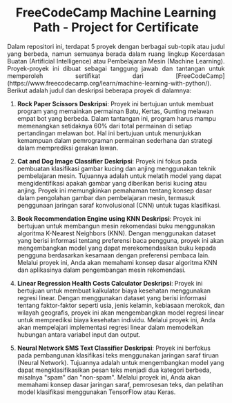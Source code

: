 <h1 align="center">FreeCodeCamp Machine Learning Path - Project for Certificate</h1>

<p align="justify">Dalam repositori ini, terdapat 5 proyek dengan berbagai sub-topik atau judul yang berbeda, namun semuanya berada dalam ruang lingkup Kecerdasan Buatan (Artificial Intelligence) atau Pembelajaran Mesin (Machine Learning). Proyek-proyek ini dibuat sebagai tanggung jawab dan tantangan untuk memperoleh sertifikat dari [FreeCodeCamp](https://www.freecodecamp.org/learn/machine-learning-with-python/). Berikut adalah judul dan deskripsi beberapa proyek di dalamnya:</p>

1. **Rock Paper Scissors**
   **Deskripsi**: Proyek ini bertujuan untuk membuat program yang memainkan permainan Batu, Kertas, Gunting melawan empat bot yang berbeda. Dalam tantangan ini, program harus mampu memenangkan setidaknya 60% dari total permainan di setiap pertandingan melawan bot. Hal ini bertujuan untuk menunjukkan kemampuan dalam pemrograman permainan sederhana dan strategi dalam memprediksi gerakan lawan.

2. **Cat and Dog Image Classifier**
   **Deskripsi**: Proyek ini fokus pada pembuatan klasifikasi gambar kucing dan anjing menggunakan teknik pembelajaran mesin. Tujuannya adalah untuk melatih model yang dapat mengidentifikasi apakah gambar yang diberikan berisi kucing atau anjing. Proyek ini memungkinkan pemahaman tentang konsep dasar dalam pengolahan gambar dan pembelajaran mesin, termasuk penggunaan jaringan saraf konvolusional (CNN) untuk tugas klasifikasi.

3. **Book Recommendation Engine using KNN**
   **Deskripsi**: Proyek ini bertujuan untuk membangun mesin rekomendasi buku menggunakan algoritma K-Nearest Neighbors (KNN). Dengan menggunakan dataset yang berisi informasi tentang preferensi baca pengguna, proyek ini akan mengembangkan model yang dapat merekomendasikan buku kepada pengguna berdasarkan kesamaan dengan preferensi pembaca lain. Melalui proyek ini, Anda akan memahami konsep dasar algoritma KNN dan aplikasinya dalam pengembangan mesin rekomendasi.

4. **Linear Regression Health Costs Calculator**
   **Deskripsi**: Proyek ini bertujuan untuk membuat kalkulator biaya kesehatan menggunakan regresi linear. Dengan menggunakan dataset yang berisi informasi tentang faktor-faktor seperti usia, jenis kelamin, kebiasaan merokok, dan wilayah geografis, proyek ini akan mengembangkan model regresi linear untuk memprediksi biaya kesehatan individu. Melalui proyek ini, Anda akan mempelajari implementasi regresi linear dalam memodelkan hubungan antara variabel input dan output.

5. **Neural Network SMS Text Classifier**
   **Deskripsi**: Proyek ini berfokus pada pembangunan klasifikasi teks menggunakan jaringan saraf tiruan (Neural Network). Tujuannya adalah untuk mengembangkan model yang dapat mengklasifikasikan pesan teks menjadi dua kategori berbeda, misalnya "spam" dan "non-spam". Melalui proyek ini, Anda akan memahami konsep dasar jaringan saraf, pemrosesan teks, dan pelatihan model klasifikasi menggunakan TensorFlow atau Keras.